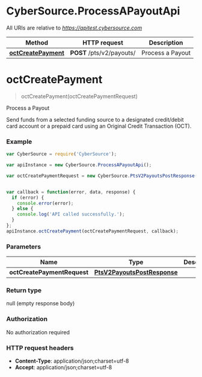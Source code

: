 # CyberSource.ProcessAPayoutApi

All URIs are relative to *https://apitest.cybersource.com*

Method | HTTP request | Description
------------- | ------------- | -------------
[**octCreatePayment**](ProcessAPayoutApi.md#octCreatePayment) | **POST** /pts/v2/payouts/ | Process a Payout


<a name="octCreatePayment"></a>
# **octCreatePayment**
> octCreatePayment(octCreatePaymentRequest)

Process a Payout

Send funds from a selected funding source to a designated credit/debit card account or a prepaid card using an Original Credit Transaction (OCT). 

### Example
```javascript
var CyberSource = require('CyberSource');

var apiInstance = new CyberSource.ProcessAPayoutApi();

var octCreatePaymentRequest = new CyberSource.PtsV2PayoutsPostResponse(); // PtsV2PayoutsPostResponse | 


var callback = function(error, data, response) {
  if (error) {
    console.error(error);
  } else {
    console.log('API called successfully.');
  }
};
apiInstance.octCreatePayment(octCreatePaymentRequest, callback);
```

### Parameters

Name | Type | Description  | Notes
------------- | ------------- | ------------- | -------------
 **octCreatePaymentRequest** | [**PtsV2PayoutsPostResponse**](PtsV2PayoutsPostResponse.md)|  | 

### Return type

null (empty response body)

### Authorization

No authorization required

### HTTP request headers

 - **Content-Type**: application/json;charset=utf-8
 - **Accept**: application/json;charset=utf-8

